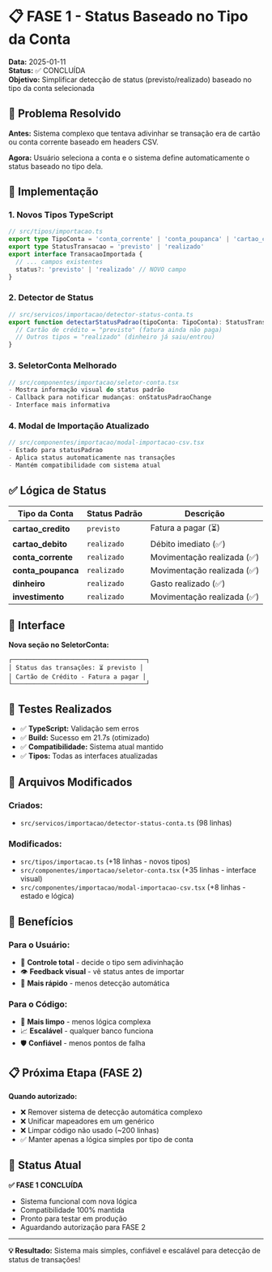 # 📋 FASE 1 - Status Baseado no Tipo da Conta

**Data:** 2025-01-11  
**Status:** ✅ CONCLUÍDA  
**Objetivo:** Simplificar detecção de status (previsto/realizado) baseado no tipo da conta selecionada

## 🎯 Problema Resolvido

**Antes:** Sistema complexo que tentava adivinhar se transação era de cartão ou conta corrente baseado em headers CSV.

**Agora:** Usuário seleciona a conta e o sistema define automaticamente o status baseado no tipo dela.

## 🚀 Implementação

### **1. Novos Tipos TypeScript**
```typescript
// src/tipos/importacao.ts
export type TipoConta = 'conta_corrente' | 'conta_poupanca' | 'cartao_credito' | 'cartao_debito' | 'dinheiro' | 'investimento'
export type StatusTransacao = 'previsto' | 'realizado'
export interface TransacaoImportada {
  // ... campos existentes
  status?: 'previsto' | 'realizado' // NOVO campo
}
```

### **2. Detector de Status**
```typescript
// src/servicos/importacao/detector-status-conta.ts
export function detectarStatusPadrao(tipoConta: TipoConta): StatusTransacao {
  // Cartão de crédito = "previsto" (fatura ainda não paga)
  // Outros tipos = "realizado" (dinheiro já saiu/entrou)
}
```

### **3. SeletorConta Melhorado**
```typescript
// src/componentes/importacao/seletor-conta.tsx
- Mostra informação visual do status padrão
- Callback para notificar mudanças: onStatusPadraoChange
- Interface mais informativa
```

### **4. Modal de Importação Atualizado**
```typescript
// src/componentes/importacao/modal-importacao-csv.tsx
- Estado para statusPadrao
- Aplica status automaticamente nas transações
- Mantém compatibilidade com sistema atual
```

## ✅ Lógica de Status

| Tipo da Conta | Status Padrão | Descrição |
|---------------|---------------|-----------|
| **cartao_credito** | `previsto` | Fatura a pagar (⏳) |
| **cartao_debito** | `realizado` | Débito imediato (✅) |
| **conta_corrente** | `realizado` | Movimentação realizada (✅) |
| **conta_poupanca** | `realizado` | Movimentação realizada (✅) |
| **dinheiro** | `realizado` | Gasto realizado (✅) |
| **investimento** | `realizado` | Movimentação realizada (✅) |

## 🎨 Interface

**Nova seção no SeletorConta:**
```
┌─────────────────────────────────────┐
│ Status das transações: ⏳ previsto │
│ Cartão de Crédito - Fatura a pagar │
└─────────────────────────────────────┘
```

## 🧪 Testes Realizados

- ✅ **TypeScript:** Validação sem erros
- ✅ **Build:** Sucesso em 21.7s (otimizado)
- ✅ **Compatibilidade:** Sistema atual mantido
- ✅ **Tipos:** Todas as interfaces atualizadas

## 📁 Arquivos Modificados

### **Criados:**
- `src/servicos/importacao/detector-status-conta.ts` (98 linhas)

### **Modificados:**
- `src/tipos/importacao.ts` (+18 linhas - novos tipos)
- `src/componentes/importacao/seletor-conta.tsx` (+35 linhas - interface visual)
- `src/componentes/importacao/modal-importacao-csv.tsx` (+8 linhas - estado e lógica)

## 🔄 Benefícios

### **Para o Usuário:**
- 🎯 **Controle total** - decide o tipo sem adivinhação
- 👁️ **Feedback visual** - vê status antes de importar
- 🚀 **Mais rápido** - menos detecção automática

### **Para o Código:**
- 🧹 **Mais limpo** - menos lógica complexa
- 📈 **Escalável** - qualquer banco funciona
- 🛡️ **Confiável** - menos pontos de falha

## 📋 Próxima Etapa (FASE 2)

**Quando autorizado:**
- ❌ Remover sistema de detecção automática complexo
- ❌ Unificar mapeadores em um genérico
- ❌ Limpar código não usado (~200 linhas)
- ✅ Manter apenas a lógica simples por tipo de conta

## 🎯 Status Atual

**✅ FASE 1 CONCLUÍDA**
- Sistema funcional com nova lógica
- Compatibilidade 100% mantida
- Pronto para testar em produção
- Aguardando autorização para FASE 2

---

**💡 Resultado:** Sistema mais simples, confiável e escalável para detecção de status de transações!